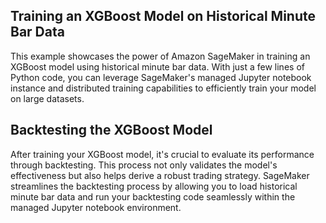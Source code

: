 ## Training an XGBoost Model on Historical Minute Bar Data

This example showcases the power of Amazon SageMaker in training an XGBoost model using historical minute bar data. With just a few lines of Python code, you can leverage SageMaker's managed Jupyter notebook instance and distributed training capabilities to efficiently train your model on large datasets.

## Backtesting the XGBoost Model

After training your XGBoost model, it's crucial to evaluate its performance through backtesting. This process not only validates the model's effectiveness but also helps derive a robust trading strategy. SageMaker streamlines the backtesting process by allowing you to load historical minute bar data and run your backtesting code seamlessly within the managed Jupyter notebook environment.

